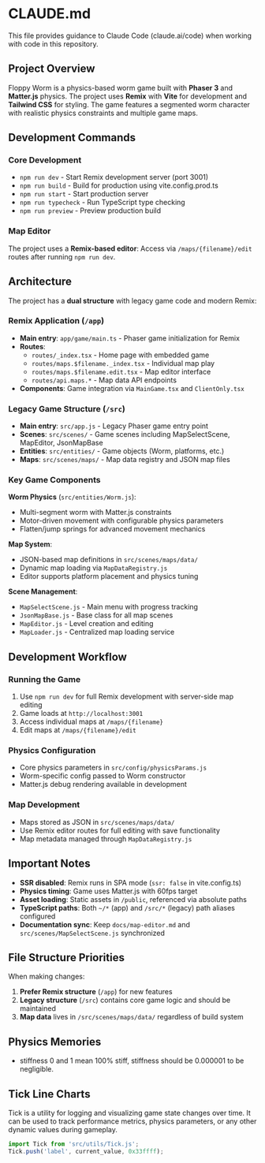 # CLAUDE.md

This file provides guidance to Claude Code (claude.ai/code) when working with code in this repository.

## Project Overview

Floppy Worm is a physics-based worm game built with **Phaser 3** and **Matter.js** physics. The project uses **Remix** with **Vite** for development and **Tailwind CSS** for styling. The game features a segmented worm character with realistic physics constraints and multiple game maps.

## Development Commands

### Core Development
- `npm run dev` - Start Remix development server (port 3001)
- `npm run build` - Build for production using vite.config.prod.ts
- `npm run start` - Start production server
- `npm run typecheck` - Run TypeScript type checking
- `npm run preview` - Preview production build

### Map Editor
The project uses a **Remix-based editor**: Access via `/maps/{filename}/edit` routes after running `npm run dev`.

## Architecture

The project has a **dual structure** with legacy game code and modern Remix:

### Remix Application (`/app`)
- **Main entry**: `app/game/main.ts` - Phaser game initialization for Remix
- **Routes**: 
  - `routes/_index.tsx` - Home page with embedded game
  - `routes/maps.$filename._index.tsx` - Individual map play
  - `routes/maps.$filename.edit.tsx` - Map editor interface
  - `routes/api.maps.*` - Map data API endpoints
- **Components**: Game integration via `MainGame.tsx` and `ClientOnly.tsx`

### Legacy Game Structure (`/src`)
- **Main entry**: `src/app.js` - Legacy Phaser game entry point
- **Scenes**: `src/scenes/` - Game scenes including MapSelectScene, MapEditor, JsonMapBase
- **Entities**: `src/entities/` - Game objects (Worm, platforms, etc.)
- **Maps**: `src/scenes/maps/` - Map data registry and JSON map files

### Key Game Components

**Worm Physics** (`src/entities/Worm.js`):
- Multi-segment worm with Matter.js constraints
- Motor-driven movement with configurable physics parameters
- Flatten/jump springs for advanced movement mechanics

**Map System**:
- JSON-based map definitions in `src/scenes/maps/data/`
- Dynamic map loading via `MapDataRegistry.js`
- Editor supports platform placement and physics tuning

**Scene Management**:
- `MapSelectScene.js` - Main menu with progress tracking
- `JsonMapBase.js` - Base class for all map scenes
- `MapEditor.js` - Level creation and editing
- `MapLoader.js` - Centralized map loading service

## Development Workflow

### Running the Game
1. Use `npm run dev` for full Remix development with server-side map editing
2. Game loads at `http://localhost:3001`
3. Access individual maps at `/maps/{filename}`
4. Edit maps at `/maps/{filename}/edit`

### Physics Configuration
- Core physics parameters in `src/config/physicsParams.js`
- Worm-specific config passed to Worm constructor
- Matter.js debug rendering available in development

### Map Development
- Maps stored as JSON in `src/scenes/maps/data/`
- Use Remix editor routes for full editing with save functionality
- Map metadata managed through `MapDataRegistry.js`

## Important Notes

- **SSR disabled**: Remix runs in SPA mode (`ssr: false` in vite.config.ts)
- **Physics timing**: Game uses Matter.js with 60fps target
- **Asset loading**: Static assets in `/public`, referenced via absolute paths
- **TypeScript paths**: Both `~/*` (app) and `/src/*` (legacy) path aliases configured
- **Documentation sync**: Keep `docs/map-editor.md` and `src/scenes/MapSelectScene.js` synchronized

## File Structure Priorities

When making changes:
1. **Prefer Remix structure** (`/app`) for new features
2. **Legacy structure** (`/src`) contains core game logic and should be maintained
3. **Map data** lives in `/src/scenes/maps/data/` regardless of build system

## Physics Memories
- stiffness 0 and 1 mean 100% stiff, stiffness should be 0.000001 to be negligible.


## Tick Line Charts
Tick is a utility for logging and visualizing game state changes over time. It can be used to track performance metrics,
physics parameters, or any other dynamic values during gameplay.
```js
import Tick from 'src/utils/Tick.js';
Tick.push('label', current_value, 0x33ffff);
```
